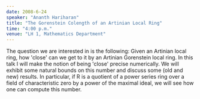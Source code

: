 ```yaml
---
date: 2008-6-24
speaker: "Ananth Hariharan"
title: "The Gorenstein Colength of an Artinian Local Ring"
time: "4:00 p.m." 
venue: "LH 1, Mathematics Department"
---
```

The question we are interested in is the following: Given an Artinian local 
ring, how 'close' can we get to it by an Artinian Gorenstein local ring. In 
this talk I will make the notion of being 'close' precise numerically. We will 
exhibit some natural bounds on this number and discuss some (old and new) 
results. In particular, if R is a quotient of a power series ring over a field 
of characteristic zero by a power of the maximal ideal, we will see how one can 
compute this number.
